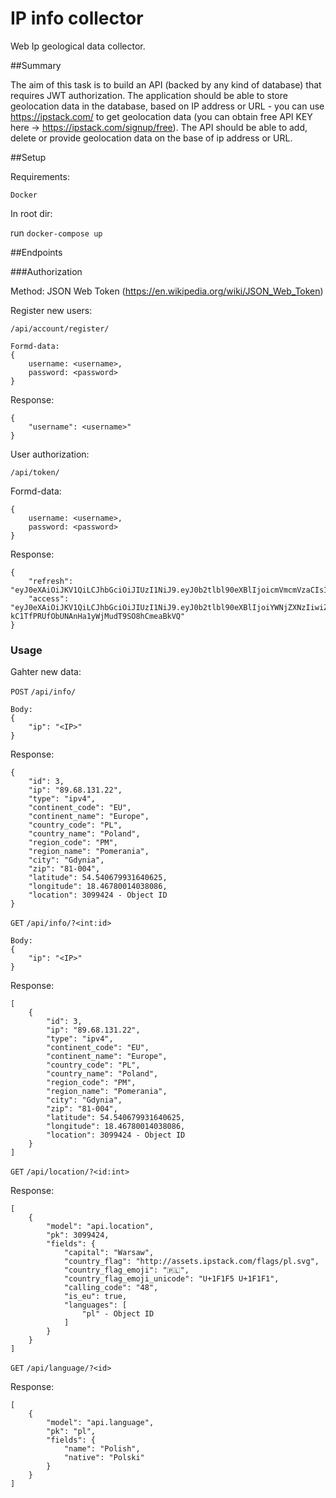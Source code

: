 # IP info collector

Web Ip geological data collector.

##Summary

The aim of this task is to build an API (backed by any kind of database) that requires JWT authorization. The application should be able to store geolocation data in the database, based on IP address or URL - you can use https://ipstack.com/ to get geolocation data (you can obtain free API KEY here -> https://ipstack.com/signup/free). The API should be able to add, delete or provide geolocation data on the base of ip address or URL.

##Setup

Requirements:
    
`Docker`

In root dir:

run `docker-compose up`

##Endpoints

###Authorization

Method: JSON Web Token (https://en.wikipedia.org/wiki/JSON_Web_Token)

Register new users:

`/api/account/register/`
 
    Formd-data:
    {
        username: <username>,
        password: <password>
    }

Response:

    {
        "username": <username>"
    }

User authorization:
 
`/api/token/`

Formd-data:

    {
        username: <username>,
        password: <password>
    }

Response:

    {
        "refresh": "eyJ0eXAiOiJKV1QiLCJhbGciOiJIUzI1NiJ9.eyJ0b2tlbl90eXBlIjoicmVmcmVzaCIsImV4cCI6MTYwNjUyNzAyMywianRpIjoiODRiM2ZlMmZhNzU0NDU0ZTg4NGU1ZWIxZDQ4NTkwYTEiLCJ1c2VyX2lkIjoxfQ.TL6keHCN6KvkckhFMjqsGVaf2OU5xdTw6KMXezQeWk8",
        "access": "eyJ0eXAiOiJKV1QiLCJhbGciOiJIUzI1NiJ9.eyJ0b2tlbl90eXBlIjoiYWNjZXNzIiwiZXhwIjoxNjA2NDQwOTIzLCJqdGkiOiIzZTI2MGFkMTM2MDc0YTVhODQ1ZWZiZjc2NGZhM2FlMCIsInVzZXJfaWQiOjF9.dzqE-kC1TfPRUfObUNAnHa1yWjMudT9SO8hCmeaBkVQ"
    }
    
### Usage

Gahter new data:

`POST` `/api/info/`

    Body:
    {
        "ip": "<IP>"
    }
    
Response:

    {
        "id": 3,
        "ip": "89.68.131.22",
        "type": "ipv4",
        "continent_code": "EU",
        "continent_name": "Europe",
        "country_code": "PL",
        "country_name": "Poland",
        "region_code": "PM",
        "region_name": "Pomerania",
        "city": "Gdynia",
        "zip": "81-004",
        "latitude": 54.540679931640625,
        "longitude": 18.46780014038086,
        "location": 3099424 - Object ID
    }
    
`GET` `/api/info/?<int:id>`

    Body:
    {
        "ip": "<IP>"
    }
    
Response:

    [
        {
            "id": 3,
            "ip": "89.68.131.22",
            "type": "ipv4",
            "continent_code": "EU",
            "continent_name": "Europe",
            "country_code": "PL",
            "country_name": "Poland",
            "region_code": "PM",
            "region_name": "Pomerania",
            "city": "Gdynia",
            "zip": "81-004",
            "latitude": 54.540679931640625,
            "longitude": 18.46780014038086,
            "location": 3099424 - Object ID
        }
    ]
    
`GET` `/api/location/?<id:int>`

Response:

    [
        {
            "model": "api.location",
            "pk": 3099424,
            "fields": {
                "capital": "Warsaw",
                "country_flag": "http://assets.ipstack.com/flags/pl.svg",
                "country_flag_emoji": "🇵🇱",
                "country_flag_emoji_unicode": "U+1F1F5 U+1F1F1",
                "calling_code": "48",
                "is_eu": true,
                "languages": [
                    "pl" - Object ID
                ]
            }
        }
    ]
    
`GET` `/api/language/?<id>`

Response:

    [
        {
            "model": "api.language",
            "pk": "pl",
            "fields": {
                "name": "Polish",
                "native": "Polski"
            }
        }
    ]